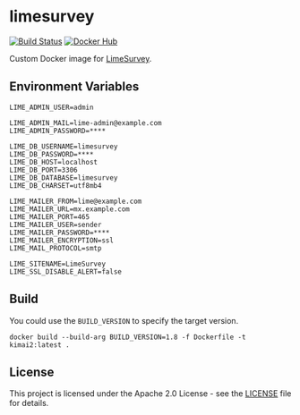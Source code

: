 # limesurvey

[![Build Status](https://drone.owncloud.com/api/badges/owncloud-ops/limesurvey/status.svg)](https://drone.owncloud.com/owncloud-ops/limesurvey)
[![Docker Hub](https://img.shields.io/badge/docker-latest-blue.svg?logo=docker&logoColor=white)](https://hub.docker.com/r/owncloudops/limesurvey)

Custom Docker image for [LimeSurvey](https://www.limesurvey.org/de/).

## Environment Variables

```Shell
LIME_ADMIN_USER=admin

LIME_ADMIN_MAIL=lime-admin@example.com
LIME_ADMIN_PASSWORD=****

LIME_DB_USERNAME=limesurvey
LIME_DB_PASSWORD=****
LIME_DB_HOST=localhost
LIME_DB_PORT=3306
LIME_DB_DATABASE=limesurvey
LIME_DB_CHARSET=utf8mb4

LIME_MAILER_FROM=lime@example.com
LIME_MAILER_URL=mx.example.com
LIME_MAILER_PORT=465
LIME_MAILER_USER=sender
LIME_MAILER_PASSWORD=****
LIME_MAILER_ENCRYPTION=ssl
LIME_MAIL_PROTOCOL=smtp

LIME_SITENAME=LimeSurvey
LIME_SSL_DISABLE_ALERT=false
```

## Build

You could use the `BUILD_VERSION` to specify the target version.

```Shell
docker build --build-arg BUILD_VERSION=1.8 -f Dockerfile -t kimai2:latest .
```

## License

This project is licensed under the Apache 2.0 License - see the [LICENSE](https://github.com/owncloud-ops/limesurvey/blob/master/LICENSE) file for details.
